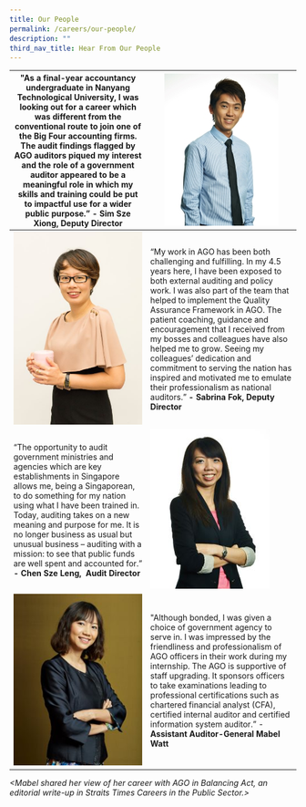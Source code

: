 ```yaml
---
title: Our People
permalink: /careers/our-people/
description: ""
third_nav_title: Hear From Our People
---
```


"As a final-year accountancy undergraduate in Nanyang Technological University, I was looking out for a career which was different from the conventional route to join one of the Big Four accounting firms. The audit findings flagged by AGO auditors piqued my interest and the role of a government auditor appeared to be a meaningful role in which my skills and training could be put to impactful use for a wider public purpose.” **- Sim Sze Xiong, Deputy Director**| ![](/images/Sim%20Sze%20Xiong%20(resized).jpg)
| -------- | --------
| ![](/images/Page%206_Sabrina%20Fok%20(resized).jpg)  |“My work in AGO has been both challenging and fulfilling. In my 4.5 years here, I have been exposed to both external auditing and policy work. I was also part of the team that helped to implement the Quality Assurance Framework in AGO. The patient coaching, guidance and encouragement that I received from my bosses and colleagues have also helped me to grow. Seeing my colleagues’ dedication and commitment to serving the nation has inspired and motivated me to emulate their professionalism as national auditors.” **- Sabrina Fok, Deputy Director**
|“The opportunity to audit government ministries and agencies which are key establishments in Singapore allows me, being a Singaporean, to do something for my nation using what I have been trained in. Today, auditing takes on a new meaning and purpose for me. It is no longer business as usual but unusual business – auditing with a mission: to see that public funds are well spent and accounted for.” **- Chen Sze Leng,  Audit Director** | ![](/images/Sze%20Leng%20(resized).jpg) | 
| ![](/images/Page%207%20(Scholars)_AAG%20Mabel%20(resized).jpg)  |"Although bonded, I was given a choice of government agency to serve in. I was impressed by the friendliness and professionalism of AGO officers in their work during my internship. The AGO is supportive of staff upgrading. It sponsors officers to take examinations leading to professional certifications such as chartered financial analyst (CFA), certified internal auditor and certified information system auditor.” - **Assistant Auditor-General Mabel Watt**

*<Mabel shared her view of her career with AGO in Balancing Act, an editorial write-up in Straits Times Careers in the Public Sector.>*